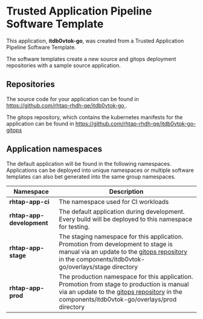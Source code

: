 # Trusted Application Pipeline Software Template

This application, **itdb0vtok-go**, was created from a Trusted Application Pipeline Software Template.

The software templates create a new source and gitops deployment repositories with a sample source application. 

## Repositories

The source code for your application can be found in [https://github.com/rhtap-rhdh-qe/itdb0vtok-go ](https://github.com/rhtap-rhdh-qe/itdb0vtok-go ).
 
The gitops repository, which contains the kubernetes manifests for the application can be found in 
[https://github.com/rhtap-rhdh-qe/itdb0vtok-go-gitops ](https://github.com/rhtap-rhdh-qe/itdb0vtok-go-gitops ) 

## Application namespaces 

The default application will be found in the following namespaces. Applications can be deployed into unique namespaces or multiple software templates can also bet generated into the same group namespaces.  

|  Namespace   |  Description   |  
| -------- | -------- |
| **rhtap-app-ci** | The namespace used for CI workloads |
| **rhtap-app-development** | The default application during development. Every build will be deployed to this namespace for testing. |
| **rhtap-app-stage** | The staging namespace for this application. Promotion from development to stage is manual via an update to the [gitops repository](https://github.com/rhtap-rhdh-qe/itdb0vtok-go-gitops ) in the components/itdb0vtok-go/overlays/stage directory |
| **rhtap-app-prod** | The production namespace for this application. Promotion from stage to production is manual via an update to the [gitops repository](https://github.com/rhtap-rhdh-qe/itdb0vtok-go-gitops ) in the components/itdb0vtok-go/overlays/prod directory |